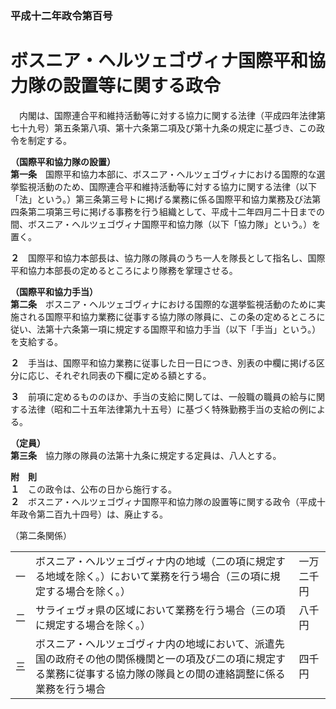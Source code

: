 ### 平成十二年政令第百号  
# ボスニア・ヘルツェゴヴィナ国際平和協力隊の設置等に関する政令  
　内閣は、国際連合平和維持活動等に対する協力に関する法律（平成四年法律第七十九号）第五条第八項、第十六条第二項及び第十九条の規定に基づき、この政令を制定する。  
  
**（国際平和協力隊の設置）**  
**第一条**　国際平和協力本部に、ボスニア・ヘルツェゴヴィナにおける国際的な選挙監視活動のため、国際連合平和維持活動等に対する協力に関する法律（以下「法」という。）第三条第三号トに掲げる業務に係る国際平和協力業務及び法第四条第二項第三号に掲げる事務を行う組織として、平成十二年四月二十日までの間、ボスニア・ヘルツェゴヴィナ国際平和協力隊（以下「協力隊」という。）を置く。  
  
**２**　国際平和協力本部長は、協力隊の隊員のうち一人を隊長として指名し、国際平和協力本部長の定めるところにより隊務を掌理させる。  
  
**（国際平和協力手当）**  
**第二条**　ボスニア・ヘルツェゴヴィナにおける国際的な選挙監視活動のために実施される国際平和協力業務に従事する協力隊の隊員に、この条の定めるところに従い、法第十六条第一項に規定する国際平和協力手当（以下「手当」という。）を支給する。  
  
**２**　手当は、国際平和協力業務に従事した日一日につき、別表の中欄に掲げる区分に応じ、それぞれ同表の下欄に定める額とする。  
  
**３**　前項に定めるもののほか、手当の支給に関しては、一般職の職員の給与に関する法律（昭和二十五年法律第九十五号）に基づく特殊勤務手当の支給の例による。  
  
**（定員）**  
**第三条**　協力隊の隊員の法第十九条に規定する定員は、八人とする。  
  
**附　則**  
**１**　この政令は、公布の日から施行する。  
**２**　ボスニア・ヘルツェゴヴィナ国際平和協力隊の設置等に関する政令（平成十年政令第二百九十四号）は、廃止する。  
  
（第二条関係）  

||||  
| --- | --- | --- |  
|一|ボスニア・ヘルツェゴヴィナ内の地域（二の項に規定する地域を除く。）において業務を行う場合（三の項に規定する場合を除く。）|一万二千円|  
|二|サライェヴォ県の区域において業務を行う場合（三の項に規定する場合を除く。）|八千円|  
|三|ボスニア・ヘルツェゴヴィナ内の地域において、派遣先国の政府その他の関係機関と一の項及び二の項に規定する業務に従事する協力隊の隊員との間の連絡調整に係る業務を行う場合|四千円|  
  
